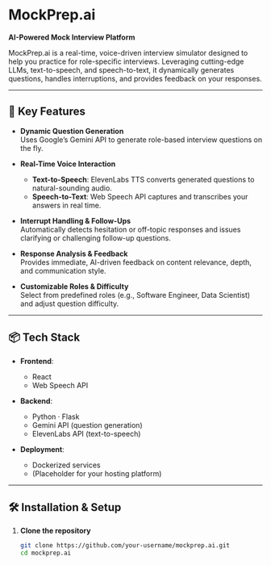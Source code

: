 # MockPrep.ai

**AI-Powered Mock Interview Platform**

MockPrep.ai is a real-time, voice-driven interview simulator designed to help you practice for role-specific interviews. Leveraging cutting-edge LLMs, text-to-speech, and speech-to-text, it dynamically generates questions, handles interruptions, and provides feedback on your responses.

---

## 🚀 Key Features

- **Dynamic Question Generation**  
  Uses Google’s Gemini API to generate role-based interview questions on the fly.

- **Real-Time Voice Interaction**  
  - **Text-to-Speech**: ElevenLabs TTS converts generated questions to natural-sounding audio.  
  - **Speech-to-Text**: Web Speech API captures and transcribes your answers in real time.

- **Interrupt Handling & Follow-Ups**  
  Automatically detects hesitation or off-topic responses and issues clarifying or challenging follow-up questions.

- **Response Analysis & Feedback**  
  Provides immediate, AI-driven feedback on content relevance, depth, and communication style.

- **Customizable Roles & Difficulty**  
  Select from predefined roles (e.g., Software Engineer, Data Scientist) and adjust question difficulty.

---

## 📦 Tech Stack

- **Frontend**:  
  - React  
  - Web Speech API  

- **Backend**:  
  - Python · Flask  
  - Gemini API (question generation)  
  - ElevenLabs API (text-to-speech)  

- **Deployment**:  
  - Dockerized services  
  - (Placeholder for your hosting platform)

---

## 🛠️ Installation & Setup

1. **Clone the repository**  
   ```bash
   git clone https://github.com/your-username/mockprep.ai.git
   cd mockprep.ai
